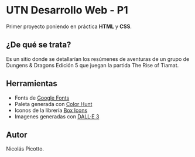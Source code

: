 # UTN Desarrollo Web - P1

Primer proyecto poniendo en práctica **HTML** y **CSS**.

## ¿De qué se trata?

Es un sitio donde se detallarían los resúmenes de aventuras de un grupo de Dungens & Dragons Edición 5 que juegan la partida The Rise of Tiamat.

## Herramientas

- Fonts de [Google Fonts](https://fonts.google.com/)
- Paleta generada con [Color Hunt](https://colorhunt.co/)
- Iconos de la librería [Box Icons](https://boxicons.com/)
- Imagenes generadas con [DALL·E 3](https://openart.ai/home)

## Autor

Nicolás Picotto.